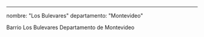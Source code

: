 ---
nombre: "Los Bulevares"
departamento: "Montevideo"

Barrio Los Bulevares
Departamento de Montevideo
